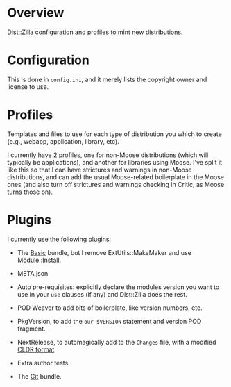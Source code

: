 # Overview

[Dist::Zilla][0] configuration and profiles to mint new distributions.

# Configuration

This is done in `config.ini`, and it merely lists the copyright owner and license to use.

# Profiles

Templates and files to use for each type of distribution you which to create (e.g., webapp, application, library, etc).

I currently have 2 profiles, one for non-Moose distributions (which will typically be applications), and another for libraries
using Moose. I've split it like this so that I can have strictures and warnings in non-Moose distributions, and can add the usual
Moose-related boilerplate in the Moose ones (and also turn off strictures and warnings checking in Critic, as Moose turns those on).

# Plugins

I currently use the following plugins:

* The [Basic][1] bundle, but I remove ExtUtils::MakeMaker and use Module::Install.

* META.json

* Auto pre-requisites: explicitly declare the modules version you want to use in your `use` clauses (if any) and Dist::Zilla does
  the rest.

* POD Weaver to add bits of boilerplate, like version numbers, etc.

* PkgVersion, to add the `our $VERSION` statement and version POD fragment.

* NextRelease, to automagically add to the `Changes` file, with a modified [CLDR format][2].

* Extra author tests.

* The [Git][3] bundle.

[0]: https://metacpan.org/module/Dist::Zilla "Dist::Zilla on MetaCPAN"
[1]: https://metacpan.org/module/Dist::Zilla::PluginBundle::Basic "Basic bundle details"
[2]: https://metacpan.org/module/DateTime#CLDR-Patterns "DateTime CLDR patterns"
[3]: https://metacpan.org/module/Dist::Zilla::PluginBundle::Git "Dist::Zilla Git plugin bundle on MetaCPAN"
